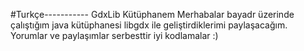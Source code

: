 
#Turkçe-----------
GdxLib Kütüphanem
Merhabalar bayadr üzerinde çalıştığım java kütüphanesi libgdx ile geliştirdiklerimi paylaşacağım.
Yorumlar ve paylaşımlar serbesttir 
iyi kodlamalar :)


